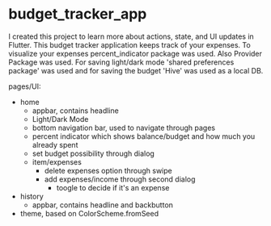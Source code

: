 # budget_tracker_app

I created this project to learn more about actions, state, and UI updates in Flutter. This budget tracker application keeps track of your expenses. To visualize your expenses percent_indicator package was used. Also Provider Package was used. For saving light/dark mode 'shared preferences package' was used and for saving the budget 'Hive' was used as a local DB.


pages/UI:
- home
  - appbar, contains headline 
  - Light/Dark Mode
  - bottom navigation bar, used to navigate through pages
  - percent indicator which shows balance/budget and how much you already spent
  - set budget possibility through dialog
  - item/expenses
    - delete expenses option through swipe
    - add expenses/income through second dialog
      - toogle to decide if it's an expense
- history
  - appbar, contains headline and backbutton
- theme, based on ColorScheme.fromSeed

